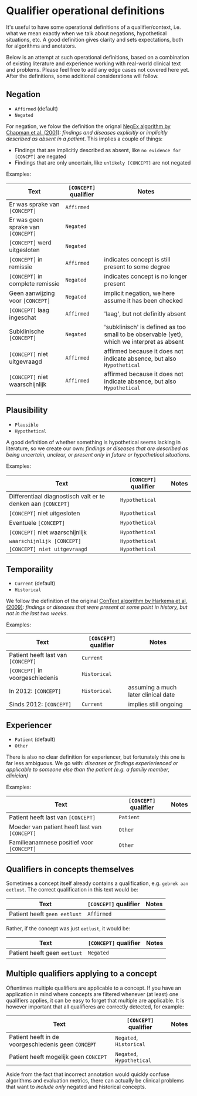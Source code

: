# Qualifier operational definitions

It's useful to have some operational definitions of a qualifier/context, i.e. what we mean exactly when we talk about negations, hypothetical situations, etc. A good definition gives clarity and sets expectations, both for algorithms and anotators. 

Below is an attempt at such operational definitions, based on a combination of existing literature and experience working with real-world clinical text and problems. Please feel free to add any edge cases not covered here yet. After the definitions, some additional considerations will follow.

## Negation

- `Affirmed` (default)
- `Negated`

For negation, we folow the definition the orignal [NegEx algorithm by Chapman et al. (2001)](https://www.sciencedirect.com/science/article/pii/S1532046401910299): *findings and diseases explicitly or implicitly described as absent in a patient*. This implies a couple of things:

* Findings that are implicitly described as absent, like `no evidence for [CONCPT]` are negated
* Findings that are only uncertain, like `unlikely [CONCEPT]` are not negated

Examples:

| Text                                | `[CONCEPT]` qualifier | Notes                                                                   |
|-------------------------------------|-----------------------|-------------------------------------------------------------------------|
| Er was sprake van  `[CONCEPT]`      | `Affirmed`            |                                                                         |
| Er was geen sprake van  `[CONCEPT]` | `Negated`             |                                                                         |
| `[CONCEPT]` werd uitgesloten        | `Negated`             |                                                                         |
| `[CONCEPT]` in remissie             | `Affirmed`            | indicates concept is still present to some degree                       |
| `[CONCEPT]` in complete remissie    | `Negated`             | indicates concept is no longer present                                  |
| Geen aanwijzing voor  `[CONCEPT]`   | `Negated`             | implicit negation, we here assume it has been checked                                            |
| `[CONCEPT]` laag ingeschat          | `Affirmed`            | 'laag', but not definitly absent                                        |
| Subklinische  `[CONCEPT]`           | `Negated`             | 'subklinisch' is defined as too small to be observable (yet), which we interpret as absent                                   |
| `[CONCEPT]` niet uitgevraagd        | `Affirmed`            | affirmed because it does not indicate absence, but also  `Hypothetical` |
| `[CONCEPT]` niet waarschijnlijk     | `Affirmed`             | affirmed because it does not indicate absence, but also  `Hypothetical`         |
|                                     |                       |                                                                         |
## Plausibility

- `Plausible`
- `Hypothetical`

A good definition of whether something is hypothetical seems lacking in literature, so we create our own: *findings or diseases that are described as being uncertain, unclear, or present only in future or hypothetical situations*. 

Examples:

| Text                                                          | `[CONCEPT]` qualifier | Notes |
|---------------------------------------------------------------|-----------------------|-------|
| Differentiaal diagnostisch valt er te denken aan  `[CONCEPT]` | `Hypothetical`        |       |
| `[CONCEPT]` niet uitgesloten                                  | `Hypothetical`        |       |
| Eventuele  `[CONCEPT]`                                        | `Hypothetical`        |       |
| `[CONCEPT]` niet waarschijnlijk                               | `Hypothetical`        |       |
| `waarschijnlijk [CONCEPT]`                                    | `Hypothetical`        |       |
| `[CONCEPT] niet uitgevraagd`                                  | `Hypothetical`        |       |

## Temporaility

- `Current` (default)
- `Historical`

We follow the definition of the original [ConText algorithm by Harkema et al. (2009)](https://pubmed.ncbi.nlm.nih.gov/19435614/): *findings or diseases that were present at some point in history, but not in the last two weeks*. 

Examples:

| Text                                | `[CONCEPT]` qualifier | Notes                               |
|-------------------------------------|-----------------------|-------------------------------------|
| Patient heeft last van  `[CONCEPT]` | `Current`             |                                     |
| `[CONCEPT]` in voorgeschiedenis     | `Historical`          |                                     |
| In 2012:  `[CONCEPT]`               | `Historical`          | assuming a much later clinical date |
| Sinds 2012:  `[CONCEPT]`            | `Current`             | implies still ongoing               |
## Experiencer

- `Patient` (default)
- `Other`

There is also no clear definition for experiencer, but fortunately this one is far less ambiguous. We go with: *diseases or findings experierienced or applicable to someone else than the patient (e.g. a familiy member, clinician)*

Examples:

| Text                                           | `[CONCEPT]` qualifier | Notes |
|------------------------------------------------|-----------------------|-------|
| Patient heeft last van  `[CONCEPT]`            | `Patient`             |       |
| Moeder van patient heeft last van  `[CONCEPT]` | `Other`               |       |
| Familieanamnese positief voor  `[CONCEPT]`     | `Other`               |       |

## Qualifiers in concepts themselves

Sometimes a concept itself already contains a qualification, e.g. `gebrek aan eetlust`. The correct qualification in this text would be: 

| Text                                           | `[CONCEPT]` qualifier | Notes |
|------------------------------------------------|-----------------------|-------|
| Patient heeft `geen eetlust`                   | `Affirmed`            |       |

Rather, if the concept was just `eetlust`, it would be: 

| Text                                           | `[CONCEPT]` qualifier | Notes |
|------------------------------------------------|-----------------------|-------|
| Patient heeft geen `eetlust`                   | `Negated`             |       |

## Multiple qualifiers applying to a concept

Oftentimes multiple qualifiers are applicable to a concept. If you have an application in mind where concepts are filtered whenever (at least) one qualifiers applies, it can be easy to forget that multiple are applicable. It is however important that all qualifieres are correctly detected, for example:

| Text                                                | `[CONCEPT]` qualifier     | Notes |
|-----------------------------------------------------|---------------------------|-------|
| Patient heeft in de voorgeschiedenis geen `CONCEPT` | `Negated`, `Historical`   |       |
| Patient heeft mogelijk geen `CONCEPT`               | `Negated`, `Hypothetical` |       |

Aside from the fact that incorrect annotation would quickly confuse algorithms and evaluation metrics, there can actually be clinical problems that want to *include only* negated and historical concepts. 
